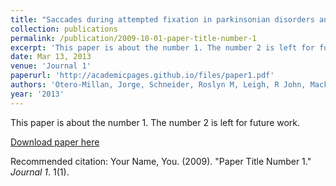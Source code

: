 ```yaml
---
title: "Saccades during attempted fixation in parkinsonian disorders and recessive ataxia: from microsaccades to square-wave jerks."
collection: publications
permalink: /publication/2009-10-01-paper-title-number-1
excerpt: 'This paper is about the number 1. The number 2 is left for future work.'
date: Mar 13, 2013
venue: 'Journal 1'
paperurl: 'http://academicpages.github.io/files/paper1.pdf'
authors: 'Otero-Millan, Jorge, Schneider, Roslyn M, Leigh, R John, Macknik, Stephen L, Martinez-Conde, Susana'
year: '2013'
---
```

This paper is about the number 1. The number 2 is left for future work.

[Download paper here](http://academicpages.github.io/files/paper1.pdf)

Recommended citation: Your Name, You. (2009). "Paper Title Number 1." <i>Journal 1</i>. 1(1).
